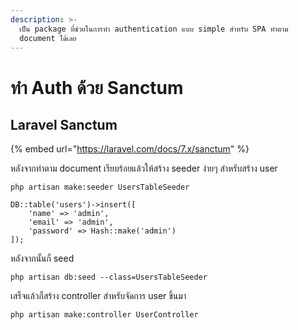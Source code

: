 ```yaml
---
description: >-
  เป็น package ที่ช่วยในการทำ authentication แบบ simple สำหรับ SPA ทำตาม
  document ได้เลย
---
```


# ทำ Auth ด้วย Sanctum

## Laravel Sanctum

{% embed url="https://laravel.com/docs/7.x/sanctum" %}

หลังจากทำตาม document เรียบร้อยแล้วให้สร้าง seeder ง่ายๆ สำหรับสร้าง user

```text
php artisan make:seeder UsersTableSeeder
```

```text
DB::table('users')->insert([
    'name' => 'admin',
    'email' => 'admin',
    'password' => Hash::make('admin')
]);
```

หลังจากนั้นก็ seed

```text
php artisan db:seed --class=UsersTableSeeder
```

เสร็จแล้วก็สร้าง controller สำหรับจัดการ user ขึ้นมา

```text
php artisan make:controller UserController
```


